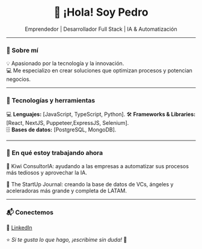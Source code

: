<h1 align="center">👋 ¡Hola! Soy Pedro </h1>
<p align="center">Emprendedor | Desarrollador Full Stack | IA & Automatización</p>

---

### 🚀 Sobre mí  
💡 Apasionado por la tecnología y la innovación.  
💻 Me especializo en crear soluciones que optimizan procesos y potencian negocios.  

---

### 🔧 Tecnologías y herramientas  
💻 **Lenguajes:** [JavaScript, TypeScript, Python].
🛠️ **Frameworks & Libraries:** [React, NextJS, Puppeteer,ExpressJS, Selenium].  
🗄️ **Bases de datos:** [PostgreSQL, MongoDB].

---

### 🚧 En qué estoy trabajando ahora  
🔹 Kiwi ConsultorIA: ayudando a las empresas a automatizar sus procesos más tediosos y aprovechar la IA.

🔹 The StartUp Journal: creando la base de datos de VCs, ángeles y aceleradoras más grande y completa de LATAM.

---

### 📬 Conectemos  
📌 [LinkedIn](#https://linkedin.com/in/pedro-rodriguez-chiantore)

⭐ *Si te gusta lo que hago, ¡escribime sin duda!* 🚀